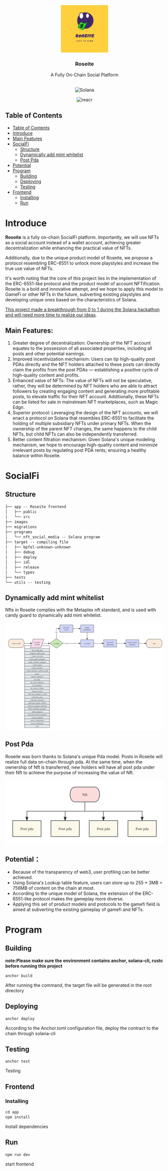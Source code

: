 <div align="center">
  <img src="./images/logo.jpg" width="150px">
</div>

<h3 align="center">Roseite</h3>

<p align="center">
   A Fully On-Chain Social Platform
  <br>
  <br>
</p>

<p align="center">
   <img alt="Solana" src="https://i.imgur.com/IKyzQ6T.png" width="250" />
</p>

<p align="center">
  <img src="https://img.shields.io/badge/React-20232A?style=for-the-badge&logo=react&logoColor=61DAFB" width="120px" height="28px" alt="reacr" />
</p>

## Table of Contents
- [Table of Contents](#table-of-contents)
- [Introduce](#introduce)
- [Main Features](#main-features)
- [SocialFi](#socialFi)
  - [Structure](#structure)
  - [Dynamically add mint whitelist](#dynamically-add-mint-whitelist)
  - [Post Pda](#post-pda)
- [Potential](#potential)
- [Program](#program)
  - [Building](#building)
  - [Deploying](#deploying)
  - [Testing](#testing)
- [Frontend](#frontend)
  - [Installing](#installing)
  - [Run](#run)
  



  
 


# Introduce

**Roseite** is a fully on-chain SocialFi platform. Importantly, we will use NFTs as a social account instead of a wallet account, achieving greater decentralization while enhancing the practical value of NFTs.

Additionally, due to the unique product model of Roseite, we propose a protocol resembling ERC-6551 to unlock more playstyles and increase the true use value of NFTs.

It's worth noting that the core of this project lies in the implementation of the ERC-6551-like protocol and the product model of account NFTification. Roseite is a bold and innovative attempt, and we hope to apply this model to GameFi or other NFTs in the future, subverting existing playstyles and developing unique ones based on the characteristics of Solana.

<u>This project made a breakthrough from 0 to 1 during the Solana hackathon and will need more time to realize our ideas</u>.



## Main Features:

  1. Greater degree of decentralization: Ownership of the NFT account equates to the possession of all associated properties, including all posts and other potential earnings.
  2. Improved incentivization mechanism: Users can tip high-quality post PDAs directly and the NFT holders attached to these posts can directly claim the profits from the post PDAs — establishing a positive cycle of high-quality content and profits.
  3. Enhanced value of NFTs: The value of NFTs will not be speculative, rather, they will be determined by NFT holders who are able to attract followers by creating engaging content and generating more profitable posts, to elevate traffic for their NFT account. Additionally, these NFTs can be listed for sale in mainstream NFT marketplaces, such as Magic Edgn.
  4. Superior protocol: Leveraging the design of the NFT accounts, we will enact a protocol on Solana that resembles ERC-6551 to facilitate the holding of multiple subsidiary NFTs under primary NFTs. When the ownership of the parent NFT changes, the same happens to the child NFTs, but child NFTs can also be independently transferred.
  5. Better content filtration mechanism: Given Solana's unique modeling mechanism, we hope to encourage high-quality content and minimize irrelevant posts by regulating post PDA rents; ensuring a healthy balance within Roseite.



# SocialFi



## Structure
```
├── app -- Roseite frontend
│   ├── public
│   └── src
├── images
├── migrations
├── programs
│   └── nft_social_media -- Solana program
├── target -- compiling file
│   ├── bpfel-unknown-unknown
│   ├── debug
│   ├── deploy
│   ├── idl
│   ├── release
│   └── types
├── tests
└── utils -- testing
```


## Dynamically add mint whitelist

Nfts in Roseite complies with the Metaplex nft standard, and is used with candy guard to dynamically add mint whitelist.

![image-20231010155818315](./images/image-20231010155818315.png)



## Post Pda

Roseite was born thanks to Solana's unique Pda model. Posts in Roseite will realize full data on-chain through pda. At the same time, when the ownership of Nft is transferred, new holders will have all post pda under their Nft to achieve the purpose of increasing the value of Nft.

![post](./images/post.png)



## Potential：

- Because of the transparency of web3, user profiling can be better achieved.
- Using Solana's Lookup table feature, users can store up to 255 * 3MB = 756MB of content on the chain at most.
- According to the unique model of Solana, the extension of the ERC-6551-like protocol makes the gameplay more diverse.
- Applying this set of product models and protocols to the gamefi field is aimed at subverting the existing gameplay of gamefi and NFTs.



# Program

## Building

**note:Please make sure the environment contains anchor, solana-cli, rustc before running this project**

```
anchor build
```

After running the command, the target file will be generated in the root directory



## Deploying

```
anchor deploy
```

According to the Anchor.toml configuration file, deploy the contract to the chain through solana-cli



## Testing

```
anchor test
```

Testing



## Frontend

### Installing

```
cd app
npm install
```

Install dependencies



## Run

```
npm run dev
```

start frontend